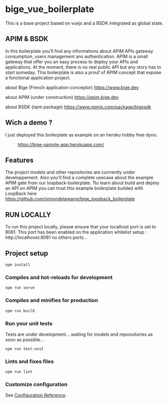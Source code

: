 # bige_vue_boilerplate

This is a base project based on vuejs and a BSDK integrated as global state.

## APIM & BSDK

In this boilerplate you'll find any informations about APIM APIs gateway consumption, 
users management ans authentication.
APIM is a small gateway that offer you an easy process to deploy your APIs and applications.
At the moment, there is no real public API but any story has to start someday.
This boilerplate is also a prouf of APIM concept that expose a fonctional application project.

about Bige (French application conceptor)
https://www.bige.dev

about APIM (under construction)
https://apim.bige.dev

about BSDK (npm package)
https://www.npmjs.com/package/bigesdk


## Wich a demo ?

I just deployed this boilerplate as example on an heroku hobby free dyno.
> https://bige-sample-app.herokuapp.com/

## Features

The project models and other repositories are currrently under developpement.
Also you'll find a complete usecase about the example APIM gate from our loopback-boilerplate.
Tto learn about build and deploy an API on APIM you can trust this example boilerplate builded with LoopBack here https://github.com/simondelamarre/bige_loopback_boilerplate

## RUN LOCALLY 
To run this project locally, please ensure that your localhost port is set to 8081.
This port has been enabled on the application whitelist setup : http://localhoost:8081
no others ports...

## Project setup
```
npm install
```

### Compiles and hot-reloads for development
```
npm run serve
```

### Compiles and minifies for production
```
npm run build
```

### Run your unit tests

Tests are under development...
waiting for models and repoositories as soon as possible...

```
npm run test:unit
```

### Lints and fixes files
```
npm run lint
```

### Customize configuration
See [Configuration Reference](https://cli.vuejs.org/config/).
